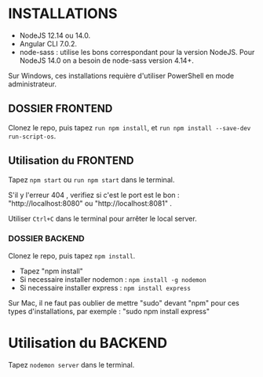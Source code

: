 # INSTALLATIONS #

- NodeJS 12.14 ou 14.0.
- Angular CLI 7.0.2.
- node-sass : utilise les bons correspondant pour la version NodeJS. Pour NodeJS 14.0 on a besoin de node-sass version 4.14+.

Sur Windows, ces installations requière d'utiliser PowerShell en mode administrateur.

## DOSSIER FRONTEND ##

Clonez le repo, puis tapez `run npm install`, et `run npm install --save-dev run-script-os`.

## Utilisation du FRONTEND ##

Tapez  `npm start` ou `run npm start` dans le terminal.

S'il y l'erreur 404 , verifiez si c'est  le port est le bon : "http://localhost:8080" ou "http://localhost:8081" .

Utiliser `Ctrl+C` dans le terminal pour arrêter le local server.


### DOSSIER BACKEND ###

Clonez le repo, puis tapez `npm install`.

- Tapez "npm install" 
- Si necessaire installer nodemon : `npm install -g nodemon`
- Si necessaire installer express : `npm install express`

Sur Mac, il ne faut pas oublier de mettre "sudo" devant "npm" pour ces types d'installations, par exemple : "sudo npm install express"

# Utilisation du BACKEND #

Tapez  `nodemon server` dans le terminal.
